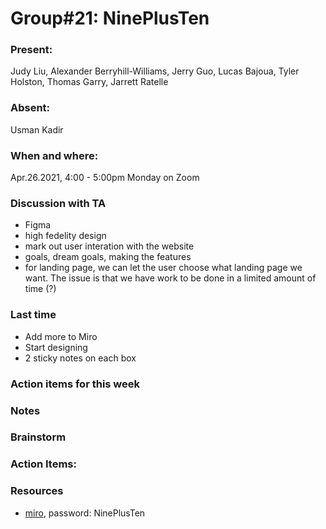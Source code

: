 # Group#21: NinePlusTen

### Present: 
Judy Liu, Alexander Berryhill-Williams, Jerry Guo, Lucas Bajoua, Tyler Holston, Thomas Garry, Jarrett Ratelle

### Absent:
Usman Kadir

### When and where:
Apr.26.2021, 4:00 - 5:00pm Monday on Zoom

### Discussion with TA
- Figma
- high fedelity design
- mark out user interation with the website
- goals, dream goals, making the features
- for landing page, we can let the user choose what landing page we want. The issue is that we have work to be done in a limited amount of time (?)

### Last time
- Add more to Miro
- Start designing
- 2 sticky notes on each box 

### Action items for this week


### Notes


### Brainstorm


### Action Items:


### Resources
- [miro](https://miro.com/app/board/o9J_lJdxiAU=/), password: NinePlusTen
